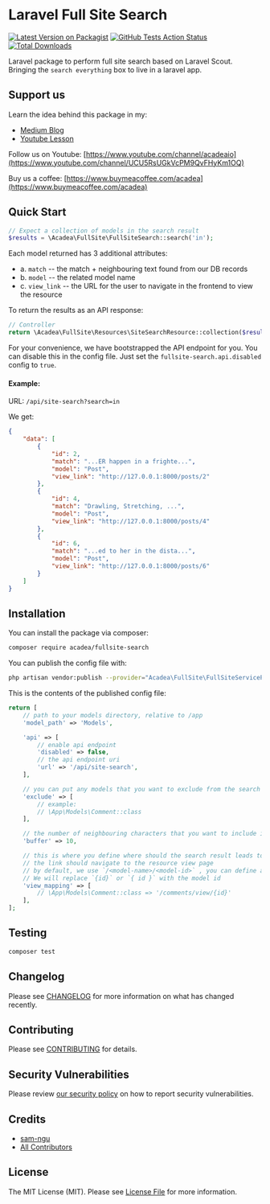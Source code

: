# Laravel Full Site Search

[![Latest Version on Packagist](https://img.shields.io/packagist/v/acadea/fullsite-search.svg?style=flat-square)](https://packagist.org/packages/acadea/fullsite-search)
[![GitHub Tests Action Status](https://img.shields.io/github/workflow/status/acadea/fullsite-search/run-tests?label=tests)](https://github.com/acadea/fullsite-search/actions?query=workflow%3Arun-tests+branch%3Amaster)
[![Total Downloads](https://img.shields.io/packagist/dt/acadea/fullsite-search.svg?style=flat-square)](https://packagist.org/packages/acadea/fullsite-search)


Laravel package to perform full site search based on Laravel Scout. Bringing the `search everything` box to live in a laravel app.

## Support us

Learn the idea behind this package in my:

* [Medium Blog](https://medium.com/p/27bbdc75ae8)
* [Youtube Lesson](https://www.youtube.com/watch?v=yuG1kS9WFz0)
  

Follow us on Youtube: [https://www.youtube.com/channel/acadeaio](https://www.youtube.com/channel/UCU5RsUGkVcPM9QvFHyKm1OQ)

Buy us a coffee: [https://www.buymeacoffee.com/acadea](https://www.buymeacoffee.com/acadea)
## Quick Start

```php
// Expect a collection of models in the search result
$results = \Acadea\FullSite\FullSiteSearch::search('in');
```

Each model returned has 3 additional attributes:
* a. `match` -- the match + neighbouring text found from our DB records
* b. `model` -- the related model name
* c. `view_link` -- the URL for the user to navigate in the frontend to view the resource

To return the results as an API response:
```php
// Controller
return \Acadea\FullSite\Resources\SiteSearchResource::collection($results);
```

For your convenience, we have bootstrapped the API endpoint for you. You can disable this in the config file.
Just set the `fullsite-search.api.disabled` config to `true`.

#### Example:

URL: `/api/site-search?search=in`

We get:

```json
{
    "data": [
        {
            "id": 2,
            "match": "...ER happen in a frighte...",
            "model": "Post",
            "view_link": "http://127.0.0.1:8000/posts/2"
        },
        {
            "id": 4,
            "match": "Drawling, Stretching, ...",
            "model": "Post",
            "view_link": "http://127.0.0.1:8000/posts/4"
        },
        {
            "id": 6,
            "match": "...ed to her in the dista...",
            "model": "Post",
            "view_link": "http://127.0.0.1:8000/posts/6"
        }
    ]
}
```

## Installation

You can install the package via composer:

```bash
composer require acadea/fullsite-search
```


You can publish the config file with:
```bash
php artisan vendor:publish --provider="Acadea\FullSite\FullSiteServiceProvider" --tag="config"
```

This is the contents of the published config file:

```php
return [
    // path to your models directory, relative to /app
    'model_path' => 'Models',

    'api' => [
        // enable api endpoint
        'disabled' => false,
        // the api endpoint uri
        'url' => '/api/site-search',
    ],

    // you can put any models that you want to exclude from the search here
    'exclude' => [
        // example:
        // \App\Models\Comment::class
    ],

    // the number of neighbouring characters that you want to include in the match field of API response
    'buffer' => 10,

    // this is where you define where should the search result leads to.
    // the link should navigate to the resource view page
    // by default, we use `/<model-name>/<model-id>` , you can define anything here
    // We will replace `{id}` or `{ id }` with the model id
    'view_mapping' => [
        // \App\Models\Comment::class => '/comments/view/{id}'
    ],
];
```

## Testing

```bash
composer test
```

## Changelog

Please see [CHANGELOG](CHANGELOG.md) for more information on what has changed recently.

## Contributing

Please see [CONTRIBUTING](.github/CONTRIBUTING.md) for details.

## Security Vulnerabilities

Please review [our security policy](../../security/policy) on how to report security vulnerabilities.

## Credits

- [sam-ngu](https://github.com/sam-ngu)
- [All Contributors](../../contributors)

## License

The MIT License (MIT). Please see [License File](LICENSE.md) for more information.
